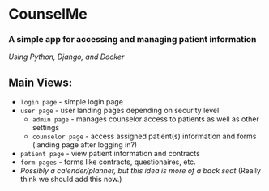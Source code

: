 # CounselMe
### A simple app for accessing and managing patient information
*Using Python, Django, and Docker*


## Main Views:
* `login page`     - simple login page
* `user page`      - user landing pages depending on security level
	* `admin page`     - manages counselor access to patients as well as other settings
	* `counselor page` - access assigned patient(s) information and forms (landing page after logging in?)
* `patient page`   - view patient information and contracts
* `form pages`     - forms like contracts, questionaires, etc.
* *Possibly a calender/planner, but this idea is more of a back seat* (Really think we should add this now.)
